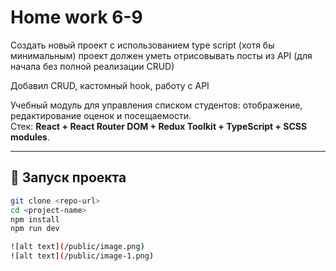 # Home work 6-9

Создать новый проект с использованием type script (хотя бы минимальным) проект должен уметь отрисовывать посты из API (для начала без полной реализации CRUD)

Добавил CRUD, кастомный hook, работу с API 

Учебный модуль для управления списком студентов: отображение, редактирование оценок и посещаемости.  
Стек: **React + React Router DOM + Redux Toolkit + TypeScript + SCSS modules**.

---

## 🚀 Запуск проекта

```bash
git clone <repo-url>
cd <project-name>
npm install
npm run dev

![alt text](/public/image.png)
![alt text](/public/image-1.png)